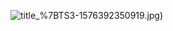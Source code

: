 ![title](https://raw.githubusercontent.com/shenyueyemiao/gitnote-images/master/gitnote/2019/12/15/P97CUAUYN8RJ%24D1JM)_%7BTS3-1576392350919.jpg)